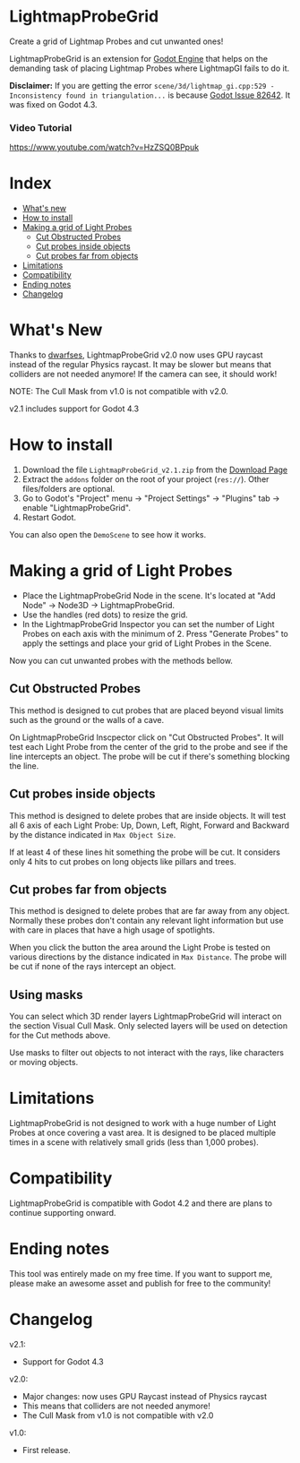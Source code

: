 # LightmapProbeGrid
Create a grid of Lightmap Probes and cut unwanted ones!

LightmapProbeGrid is an extension for [Godot Engine](https://godotengine.org/) that helps on the demanding task of placing Lightmap Probes where LightmapGI fails to do it.

**Disclaimer:** If you are getting the error `scene/3d/lightmap_gi.cpp:529 - Inconsistency found in triangulation...` is because [Godot Issue 82642](https://github.com/godotengine/godot/issues/82642). It was fixed on Godot 4.3.

### Video Tutorial
https://www.youtube.com/watch?v=HzZSQ0BPpuk

# Index
 * [What's new](#whats-new)
 * [How to install](#how-to-install)
 * [Making a grid of Light Probes](#making-a-grid-of-light-probes)
   * [Cut Obstructed Probes](#cut-obstructed-probes)
   * [Cut probes inside objects](#cut-probes-inside-objects)
   * [Cut probes far from objects](#cut-probes-far-from-objects)
 * [Limitations](#limitations)
 * [Compatibility](#compatibility)
 * [Ending notes](#ending-notes)
 * [Changelog](#changelog)

# What's New
Thanks to [dwarfses](https://twitter.com/dwarfses/status/1731691097263362513), LightmapProbeGrid v2.0 now uses GPU raycast instead of the regular Physics raycast. It may be slower but means that colliders are not needed anymore! If the camera can see, it should work!

NOTE: The Cull Mask from v1.0 is not compatible with v2.0.

v2.1 includes support for Godot 4.3

# How to install
1) Download the file `LightmapProbeGrid_v2.1.zip` from the [Download Page](https://github.com/SpockBauru/LightmapProbeGrid/releases)
2) Extract the `addons` folder on the root of your project (`res://`). Other files/folders are optional.
3) Go to Godot's "Project" menu -> "Project Settings" -> "Plugins" tab -> enable "LightmapProbeGrid".
4) Restart Godot.

You can also open the `DemoScene` to see how it works.

# Making a grid of Light Probes
- Place the LightmapProbeGrid Node in the scene. It's located at "Add Node" -> Node3D -> LightmapProbeGrid.
- Use the handles (red dots) to resize the grid.
- In the LightmapProbeGrid Inspector you can set the number of Light Probes on each axis with the minimum of 2. Press "Generate Probes" to apply the settings and place your grid of Light Probes in the Scene.

Now you can cut unwanted probes with the methods bellow.

## Cut Obstructed Probes
This method is designed to cut probes that are placed beyond visual limits such as the ground or the walls of a cave. 

On LightmapProbeGrid Inscpector click on "Cut Obstructed Probes". It will test each Light Probe from the center of the grid to the probe and see if the line intercepts an object. The probe will be cut if there's something blocking the line.

## Cut probes inside objects
This method is designed to delete probes that are inside objects. It will test all 6 axis of each Light Probe: Up, Down, Left, Right, Forward and Backward by the distance indicated in `Max Object Size`. 

If at least 4 of these lines hit something the probe will be cut. It considers only 4 hits to cut probes on long objects like pillars and trees.

## Cut probes far from objects
This method is designed to delete probes that are far away from any object. Normally these probes don't contain any relevant light information but use with care in places that have a high usage of spotlights.

When you click the button the area around the Light Probe is tested on various directions by the distance indicated in `Max Distance`. The probe will be cut if none of the rays intercept an object.

## Using masks
You can select which 3D render layers LightmapProbeGrid will interact on the section Visual Cull Mask. Only selected layers will be used on detection for the Cut methods above.

Use masks to filter out objects to not interact with the rays, like characters or moving objects.

# Limitations
LightmapProbeGrid is not designed to work with a huge number of Light Probes at once covering a vast area. It is designed to be placed multiple times in a scene with relatively small grids (less than 1,000 probes).

# Compatibility
LightmapProbeGrid is compatible with Godot 4.2 and there are plans to continue supporting onward.

# Ending notes
This tool was entirely made on my free time. If you want to support me, please make an awesome asset and publish for free to the community!

# Changelog
v2.1:
- Support for Godot 4.3

v2.0:
- Major changes: now uses GPU Raycast instead of Physics raycast
- This means that colliders are not needed anymore!
- The Cull Mask from v1.0 is not compatible with v2.0

v1.0:
- First release.
